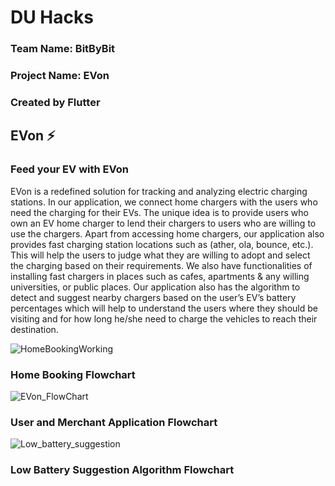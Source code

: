 # DU Hacks

### Team Name: BitByBit
### Project Name: EVon

### Created by Flutter

## EVon ⚡

### Feed your EV with EVon

EVon is a redefined solution for tracking and analyzing electric charging stations. In our application, we connect home chargers with the users who need the charging for their EVs. The unique idea is to provide users who own an EV home charger to lend their chargers to users who are willing to use the chargers. Apart from accessing home chargers, our application also provides fast charging station locations such as (ather, ola, bounce, etc.). This will help the users to judge what they are willing to adopt and select the charging based on their requirements.
We also have functionalities of installing fast chargers in places such as cafes, apartments & any willing universities, or public places. Our application also has the algorithm to detect and suggest nearby chargers based on the user’s EV’s battery percentages which will help to understand the users where they should be visiting and for how long he/she need to charge the vehicles to reach their destination.


![HomeBookingWorking](https://user-images.githubusercontent.com/55010518/173008975-b2d55ae3-3800-41a4-8e96-ad4924fa638a.png)
### Home Booking Flowchart

![EVon_FlowChart](https://user-images.githubusercontent.com/55010518/173009046-57b4133e-1129-4ea5-bc9f-a49a45217a3e.png)
### User and Merchant Application Flowchart

![Low_battery_suggestion](https://user-images.githubusercontent.com/55010518/173009161-2cac451e-b986-453a-9da3-86bd712c5d65.png)
### Low Battery Suggestion Algorithm Flowchart

